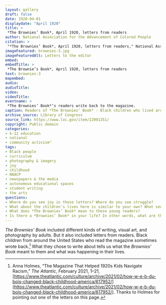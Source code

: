 ```yaml
--- 
layout: gallery
draft: false
date: 1920-04-01
displaydate: "April 1920"
title: >
 *The Brownies’ Book*, April 1920, letters from readers
author: National Association for the Advancement of Colored People
citation: >
 "*The Brownies’ Book*, April 1920, letters from readers," National Association for the Advancement of Colored People, in New York City Civil Rights History Project, Accessed: [Month Day, Year], https://nyccivilrightshistory.org/gallery/brownies-3.
imageFeatured: brownies-3.jpg
imageFeaturedAlt: Letters to the editor
embed: 
embedTitle: >
 *The Brownie’s Book*, April 1920, letters from readers
text: brownies-3
mapembed: 
audio: 
audioTitle: 
video: 
videoTitle: 
eventname: >
 *The Brownies’ Book*’s readers write back to the magazine.
caption: Readers of *The Brownies’ Book* - Black children who lived around the United States - wrote back to the magazine about their lives, their hopes, and what the magazine meant to them.
archive_source: Library of Congress
source_link: https://www.loc.gov/item/22001351/
copyright: Public domain
categories:	
- k-12 education
- national
- community activism"
tags:
- Black people
- curriculum
- photography & imagery
- joy
- childhood 
- NAACP
- newspapers & the media
- autonomous educational spaces
- student writing
- the arts
questions: 
- Where do you see joy in these letters? Where do you see struggle? 
- What about the children’s lives here is similar to your own? What seems different? 
- What does *The Brownies’ Book* mean to these young readers? 
- Is there a *Brownies’ Book* in your life? In other words, what are the places where you read about news, people, and ideas in a community that matters to you?
--- 
```


*The Brownies’ Book* included different kinds of writing, visual art, and photography by adults. But it also included letters from readers. Black children from around the United States who read the magazine sometimes wrote back.[^1] What they chose to write about tells us what the *Brownies’ Book* meant to them and what was happening in their lives.

[^1]: Anna Holmes, “The Magazine That Helped 1920s Kids Navigate Racism,” *The Atlantic*, February 2021, 1–21, [https://www.theatlantic.com/culture/archive/2021/02/how-w-e-b-du-bois-changed-black-childhood-america/617952/](https://www.theatlantic.com/culture/archive/2021/02/how-w-e-b-du-bois-changed-black-childhood-america/617952/). Thanks to Holmes for pointing out one of the letters on this page.
